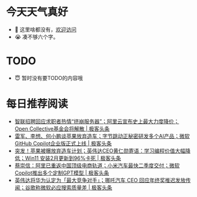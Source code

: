 # 今天天气真好
- 👋 这里啥都没有，[欢迎访问](https://zhangfeng-ola.github.io/)
- 😭 凑不够六个字。
<!---
- 👀 I’m interested in ...
- 🌱 I’m currently learning ...
- 💞️ I’m looking to collaborate on ...
- 📫 How to reach me ...
- 😇 I'm doing something ...

--->

# TODO 
- 😇 暂时没有要TODO的内容哦

<!---
zhangfeng-ola/zhangfeng-ola is a ✨ special ✨ repository because its `README.md` (this file) appears on your GitHub profile.
You can click the Preview link to take a look at your changes.
--->

# 每日推荐阅读
<!-- BLOG-POST-LIST:START -->
- [智联招聘回应求职者热情“挤崩服务器”；阿里云宣布史上最大力度降价；Open Collective基金会将解散 | 极客头条](https://blog.csdn.net/weixin_39786569/article/details/136388222)
- [雷军、李想、何小鹏谈苹果放弃造车；字节跳动正秘密研发多个AI产品；微软GitHub Copilot企业版正式上线 | 极客头条](https://blog.csdn.net/weixin_39786569/article/details/136362072)
- [突发！苹果被曝放弃造车计划；英伟达CEO黄仁勋寄语：学习编程价值大幅降低；Win11 安装2月更新到96%卡死 | 极客头条](https://blog.csdn.net/weixin_39786569/article/details/136337640)
- [蔡崇信：阿里已重返中国顶级电商轨道；小米汽车最快二季度交付；微软Copilot推出多个定制GPT模型 | 极客头条](https://blog.csdn.net/weixin_39786569/article/details/136314128)
- [英伟达将华为认定为「最大竞争对手」；哪吒汽车 CEO 回应年终奖推迟发放传闻；谷歌称微软必应搜索质量差 | 极客头条](https://blog.csdn.net/weixin_39786569/article/details/136292183)
<!-- BLOG-POST-LIST:END -->

